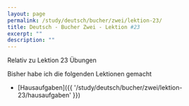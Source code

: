 ```yaml
---
layout: page
permalink: /study/deutsch/bucher/zwei/lektion-23/
title: Deutsch - Bucher Zwei - Lektion #23
excerpt: ""
description: ""
---
```


Relativ zu Lektion 23 Übungen

Bisher habe ich die folgenden Lektionen gemacht

* [Hausaufgaben]({{ '/study/deutsch/bucher/zwei/lektion-23/hausaufgaben' }})
